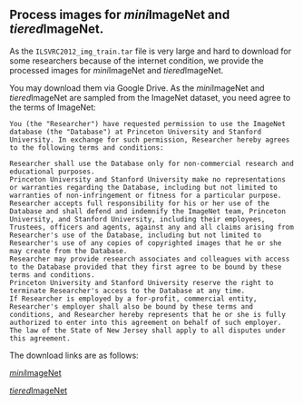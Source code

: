 ## Process images for *mini*ImageNet and *tiered*ImageNet.

As the `ILSVRC2012_img_train.tar` file is very large and hard to download for some researchers because of the internet condition, we provide the processed images for *mini*ImageNet and *tiered*ImageNet.

You may download them via Google Drive. As the *mini*ImageNet and *tiered*ImageNet are sampled from the ImageNet dataset, you need agree to the terms of ImageNet:

```
You (the "Researcher") have requested permission to use the ImageNet database (the "Database") at Princeton University and Stanford University. In exchange for such permission, Researcher hereby agrees to the following terms and conditions:

Researcher shall use the Database only for non-commercial research and educational purposes.
Princeton University and Stanford University make no representations or warranties regarding the Database, including but not limited to warranties of non-infringement or fitness for a particular purpose.
Researcher accepts full responsibility for his or her use of the Database and shall defend and indemnify the ImageNet team, Princeton University, and Stanford University, including their employees, Trustees, officers and agents, against any and all claims arising from Researcher's use of the Database, including but not limited to Researcher's use of any copies of copyrighted images that he or she may create from the Database.
Researcher may provide research associates and colleagues with access to the Database provided that they first agree to be bound by these terms and conditions.
Princeton University and Stanford University reserve the right to terminate Researcher's access to the Database at any time.
If Researcher is employed by a for-profit, commercial entity, Researcher's employer shall also be bound by these terms and conditions, and Researcher hereby represents that he or she is fully authorized to enter into this agreement on behalf of such employer.
The law of the State of New Jersey shall apply to all disputes under this agreement.
```

The download links are as follows:

[*mini*ImageNet](https://drive.google.com/drive/folders/1uZL6dhO-czXHYv_MR2HlrBU13q108Czr?usp=sharing)

[*tiered*ImageNet](https://drive.google.com/file/d/1DFdrgGIA77fqDOzdmkiGw_xhZlXgyTRZ/view?usp=sharing)
